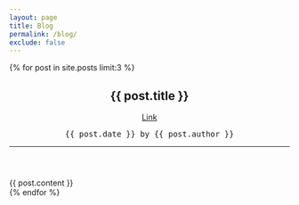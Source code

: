 ```yaml
---
layout: page
title: Blog
permalink: /blog/
exclude: false
---
```

{% for post in site.posts limit:3 %}
<article itemscope itemtype="http://schema.org/BlogPosting">
<div class="row">
  <div class="col col-collection-title">
    <header>
      <h2 itemprop="name headline">{{ post.title }}</h2> <a href="{{ post.url | relative_url }}">Link</a>
      <pre>{{ post.date }} by {{ post.author }}</pre>
      <hr>
    </header>
  </div>
</div>
<div class="row">
  <div class="col" itemprop="articleBody">
    {{ post.content }}
  </div>
</div>
</article>
{% endfor %}